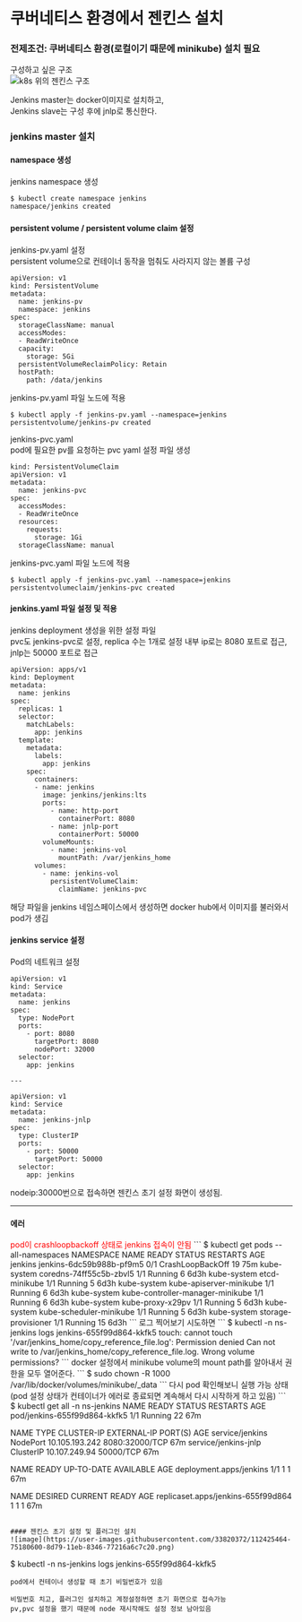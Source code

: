 # 쿠버네티스 환경에서 젠킨스 설치  
### 전제조건: 쿠버네티스 환경(로컬이기 때문에 minikube) 설치 필요  

구성하고 싶은 구조  
![k8s 위의 젠킨스 구조](https://user-images.githubusercontent.com/33820372/112235082-46b6ff80-8c81-11eb-8be4-0a1806448085.png)  

Jenkins master는 docker이미지로 설치하고,  
Jenkins slave는 구성 후에 jnlp로 통신한다.  

### jenkins master 설치  

#### namespace 생성  
jenkins namespace 생성  
``` bash
$ kubectl create namespace jenkins
namespace/jenkins created
```

#### persistent volume / persistent volume claim 설정  
jenkins-pv.yaml 설정  
persistent volume으로 컨테이너 동작을 멈춰도 사라지지 않는 볼륨 구성  
```
apiVersion: v1
kind: PersistentVolume
metadata:
  name: jenkins-pv
  namespace: jenkins
spec:
  storageClassName: manual
  accessModes:
  - ReadWriteOnce
  capacity:
    storage: 5Gi
  persistentVolumeReclaimPolicy: Retain
  hostPath:
    path: /data/jenkins
```

jenkins-pv.yaml 파일 노드에 적용  
```
$ kubectl apply -f jenkins-pv.yaml --namespace=jenkins
persistentvolume/jenkins-pv created
```

jenkins-pvc.yaml  
pod에 필요한 pv를 요청하는 pvc yaml 설정 파일 생성  
```
kind: PersistentVolumeClaim
apiVersion: v1
metadata:
  name: jenkins-pvc
spec:
  accessModes:
  - ReadWriteOnce
  resources:
    requests:
      storage: 1Gi
  storageClassName: manual
```

jenkins-pvc.yaml 파일 노드에 적용
```
$ kubectl apply -f jenkins-pvc.yaml --namespace=jenkins
persistentvolumeclaim/jenkins-pvc created
```

#### jenkins.yaml 파일 설정 및 적용  
jenkins deployment 생성을 위한 설정 파일  
pvc도 jenkins-pvc로 설정, replica 수는 1개로 설정 
내부 ip로는 8080 포트로 접근, jnlp는 50000 포트로 접근  
```
apiVersion: apps/v1
kind: Deployment
metadata:
  name: jenkins
spec:
  replicas: 1
  selector:
    matchLabels:
      app: jenkins
  template:
    metadata:
      labels:
        app: jenkins
    spec:
      containers:
      - name: jenkins
        image: jenkins/jenkins:lts
        ports:
          - name: http-port
            containerPort: 8080
          - name: jnlp-port
            containerPort: 50000
        volumeMounts:
          - name: jenkins-vol
            mountPath: /var/jenkins_home
      volumes:
        - name: jenkins-vol
          persistentVolumeClaim:
            claimName: jenkins-pvc
```
해당 파일을 jenkins 네임스페이스에서 생성하면 
docker hub에서 이미지를 불러와서 pod가 생김 

#### jenkins service 설정 
Pod의 네트워크 설정 
```
apiVersion: v1
kind: Service
metadata:
  name: jenkins
spec:
  type: NodePort
  ports:
    - port: 8080
      targetPort: 8080
      nodePort: 32000
  selector:
    app: jenkins

---

apiVersion: v1
kind: Service
metadata:
  name: jenkins-jnlp
spec:
  type: ClusterIP
  ports:
    - port: 50000
      targetPort: 50000
  selector:
    app: jenkins
```
nodeip:30000번으로 접속하면 젠킨스 초기 설정 화면이 생성됨. 

---

#### 에러
<span style="color:red;">
pod이 crashloopbackoff 상태로 jenkins 접속이 안됨
</span>
```
$ kubectl get pods --all-namespaces
NAMESPACE              NAME                                        READY   STATUS             RESTARTS   AGE
jenkins                jenkins-6dc59b988b-pf9m5                    0/1     CrashLoopBackOff   19         75m
kube-system            coredns-74ff55c5b-zbvl5                     1/1     Running            6          6d3h
kube-system            etcd-minikube                               1/1     Running            5          6d3h
kube-system            kube-apiserver-minikube                     1/1     Running            6          6d3h
kube-system            kube-controller-manager-minikube            1/1     Running            6          6d3h
kube-system            kube-proxy-x29pv                            1/1     Running            5          6d3h
kube-system            kube-scheduler-minikube                     1/1     Running            5          6d3h
kube-system            storage-provisioner                         1/1     Running            15         6d3h
```
로그 찍어보기 시도하면 
```
$ kubectl -n ns-jenkins logs jenkins-655f99d864-kkfk5
touch: cannot touch '/var/jenkins_home/copy_reference_file.log': Permission denied
Can not write to /var/jenkins_home/copy_reference_file.log. Wrong volume permissions?
```
docker 설정에서 minikube volume의 mount path를 알아내서 권한을 모두 열어준다.
```
$ sudo chown -R 1000  /var/lib/docker/volumes/minikube/_data
```
다시 pod 확인해보니 실행 가능 상태(pod 설정 상태가 컨테이너가 에러로 종료되면 계속해서 다시 시작하게 하고 있음)
```
$ kubectl get all -n ns-jenkins 
NAME                           READY   STATUS    RESTARTS   AGE
pod/jenkins-655f99d864-kkfk5   1/1     Running   22         67m

NAME                   TYPE        CLUSTER-IP       EXTERNAL-IP   PORT(S)          AGE
service/jenkins        NodePort    10.105.193.242   <none>        8080:32000/TCP   67m
service/jenkins-jnlp   ClusterIP   10.107.249.94    <none>        50000/TCP        67m

NAME                      READY   UP-TO-DATE   AVAILABLE   AGE
deployment.apps/jenkins   1/1     1            1           67m

NAME                                 DESIRED   CURRENT   READY   AGE
replicaset.apps/jenkins-655f99d864   1         1         1       67m
```

#### 젠킨스 초기 설정 및 플러그인 설치
![image](https://user-images.githubusercontent.com/33820372/112425464-75180600-8d79-11eb-8346-77216a6c7c20.png)
```
$ kubectl -n ns-jenkins logs jenkins-655f99d864-kkfk5
```
pod에서 컨테이너 생성할 때 초기 비밀번호가 있음

비밀번호 치고, 플러그인 설치하고 계정설정하면 초기 화면으로 접속가능
pv,pvc 설정을 했기 때문에 node 재시작해도 설정 정보 남아있음
